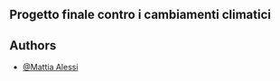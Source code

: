 ## Progetto finale contro i cambiamenti climatici




## Authors

- [@Mattia Alessi](https://www.github.com/octokatherine)
